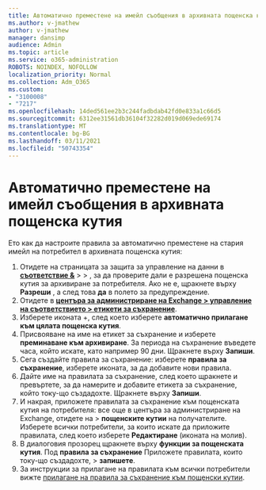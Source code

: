 ```yaml
---
title: Автоматично преместене на имейл съобщения в архивната пощенска кутия
ms.author: v-jmathew
author: v-jmathew
manager: dansimp
audience: Admin
ms.topic: article
ms.service: o365-administration
ROBOTS: NOINDEX, NOFOLLOW
localization_priority: Normal
ms.collection: Adm_O365
ms.custom:
- "3100008"
- "7217"
ms.openlocfilehash: 14ded561ee2b3c244fadbdab42fd0e833a1c66d5
ms.sourcegitcommit: 6312ee31561db36104f32282d019d069ede69174
ms.translationtype: MT
ms.contentlocale: bg-BG
ms.lasthandoff: 03/11/2021
ms.locfileid: "50743354"
---
```

# <a name="automatically-move-email-messages-to-the-archive-mailbox"></a>Автоматично преместене на имейл съобщения в архивната пощенска кутия

Ето как да настроите правила за автоматично преместене на стария имейл на потребител в архивната пощенска кутия:

1. Отидете на страницата за защита за управление на данни в [**съответствие &**](https://go.microsoft.com/fwlink/p/?linkid=2077143)  >    >   , за да проверите дали е разрешена пощенска кутия за архивиране за потребителя. Ако не е, щракнете върху **Разреши** , а след това **да** в полето за предупреждение.
2. Отидете в [**центъра за администриране на Exchange > управление на съответствието > етикети за съхранение**](https://go.microsoft.com/fwlink/?linkid=2059104).
3. Изберете иконата +, след което изберете **автоматично прилагане към цялата пощенска кутия**.
4. Присвояване на име на етикет за съхранение и изберете **преминаване към архивиране**. За периода на съхранение въведете часа, който искате, като например 90 дни. Щракнете върху **Запиши**.
5. Сега създайте правила за съхранение: изберете **правила за съхранение**, изберете иконата, за да добавите нови правила.
6. Дайте име на правилата за съхранение, след което щракнете и превъртете, за да намерите и добавите етикета за съхранение, който току-що създадохте. Щракнете върху **Запиши**.
7. И накрая, приложете правилата за съхранение към пощенската кутия на потребителя: все още в центъра за администриране на Exchange, отидете на  >  **пощенските кутии** на получателите. Изберете всички потребители, за които искате да приложите правилата, след което изберете **Редактиране** (иконата на молив).
8. В диалоговия прозорец щракнете върху **функции за пощенската кутия**. Под **правила за съхранение** Приложете правилата, които току-що създадохте, > **запишете**.
9. За инструкции за прилагане на правилата към всички потребители вижте [прилагане на правила за съхранение към пощенски кутии](https://docs.microsoft.com/exchange/security-and-compliance/messaging-records-management/apply-retention-policy).
